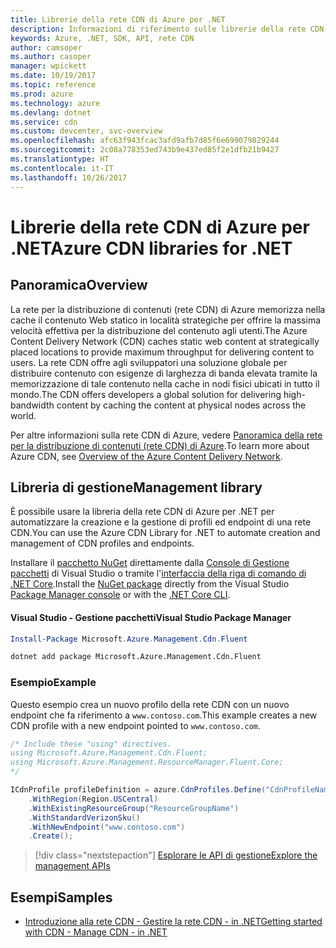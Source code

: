 ```yaml
---
title: Librerie della rete CDN di Azure per .NET
description: Informazioni di riferimento sulle librerie della rete CDN di Azure per .NET
keywords: Azure, .NET, SDK, API, rete CDN
author: camsoper
ms.author: casoper
manager: wpickett
ms.date: 10/19/2017
ms.topic: reference
ms.prod: azure
ms.technology: azure
ms.devlang: dotnet
ms.service: cdn
ms.custom: devcenter, svc-overview
ms.openlocfilehash: afc63f943fcac3afd9afb7d85f6e699079829244
ms.sourcegitcommit: 2c08a778353ed743b9e437ed85f2e1dfb21b9427
ms.translationtype: HT
ms.contentlocale: it-IT
ms.lasthandoff: 10/26/2017
---
```

# <a name="azure-cdn-libraries-for-net"></a><span data-ttu-id="c293b-104">Librerie della rete CDN di Azure per .NET</span><span class="sxs-lookup"><span data-stu-id="c293b-104">Azure CDN libraries for .NET</span></span>

## <a name="overview"></a><span data-ttu-id="c293b-105">Panoramica</span><span class="sxs-lookup"><span data-stu-id="c293b-105">Overview</span></span>

<span data-ttu-id="c293b-106">La rete per la distribuzione di contenuti (rete CDN) di Azure memorizza nella cache il contenuto Web statico in località strategiche per offrire la massima velocità effettiva per la distribuzione del contenuto agli utenti.</span><span class="sxs-lookup"><span data-stu-id="c293b-106">The Azure Content Delivery Network (CDN) caches static web content at strategically placed locations to provide maximum throughput for delivering content to users.</span></span> <span data-ttu-id="c293b-107">La rete CDN offre agli sviluppatori una soluzione globale per distribuire contenuto con esigenze di larghezza di banda elevata tramite la memorizzazione di tale contenuto nella cache in nodi fisici ubicati in tutto il mondo.</span><span class="sxs-lookup"><span data-stu-id="c293b-107">The CDN offers developers a global solution for delivering high-bandwidth content by caching the content at physical nodes across the world.</span></span>

<span data-ttu-id="c293b-108">Per altre informazioni sulla rete CDN di Azure, vedere [Panoramica della rete per la distribuzione di contenuti (rete CDN) di Azure](https://docs.microsoft.com/azure/cdn/cdn-overview).</span><span class="sxs-lookup"><span data-stu-id="c293b-108">To learn more about Azure CDN, see [Overview of the Azure Content Delivery Network](https://docs.microsoft.com/azure/cdn/cdn-overview).</span></span>


## <a name="management-library"></a><span data-ttu-id="c293b-109">Libreria di gestione</span><span class="sxs-lookup"><span data-stu-id="c293b-109">Management library</span></span>

<span data-ttu-id="c293b-110">È possibile usare la libreria della rete CDN di Azure per .NET per automatizzare la creazione e la gestione di profili ed endpoint di una rete CDN.</span><span class="sxs-lookup"><span data-stu-id="c293b-110">You can use the Azure CDN Library for .NET to automate creation and management of CDN profiles and endpoints.</span></span> 

<span data-ttu-id="c293b-111">Installare il [pacchetto NuGet](https://www.nuget.org/packages/Microsoft.Azure.Management.Cdn.Fluent) direttamente dalla [Console di Gestione pacchetti][PackageManager] di Visual Studio o tramite l'[interfaccia della riga di comando di .NET Core][DotNetCLI].</span><span class="sxs-lookup"><span data-stu-id="c293b-111">Install the [NuGet package](https://www.nuget.org/packages/Microsoft.Azure.Management.Cdn.Fluent) directly from the Visual Studio [Package Manager console][PackageManager] or with the [.NET Core CLI][DotNetCLI].</span></span>

#### <a name="visual-studio-package-manager"></a><span data-ttu-id="c293b-112">Visual Studio - Gestione pacchetti</span><span class="sxs-lookup"><span data-stu-id="c293b-112">Visual Studio Package Manager</span></span>

```powershell
Install-Package Microsoft.Azure.Management.Cdn.Fluent
```

```bash
dotnet add package Microsoft.Azure.Management.Cdn.Fluent
```

### <a name="example"></a><span data-ttu-id="c293b-113">Esempio</span><span class="sxs-lookup"><span data-stu-id="c293b-113">Example</span></span>

<span data-ttu-id="c293b-114">Questo esempio crea un nuovo profilo della rete CDN con un nuovo endpoint che fa riferimento a `www.contoso.com`.</span><span class="sxs-lookup"><span data-stu-id="c293b-114">This example creates a new CDN profile with a new endpoint pointed to `www.contoso.com`.</span></span>

```csharp
/* Include these "using" directives.
using Microsoft.Azure.Management.Cdn.Fluent;
using Microsoft.Azure.Management.ResourceManager.Fluent.Core;
*/

ICdnProfile profileDefinition = azure.CdnProfiles.Define("CdnProfileName")
    .WithRegion(Region.USCentral)
    .WithExistingResourceGroup("ResourceGroupName")
    .WithStandardVerizonSku()
    .WithNewEndpoint("www.contoso.com")
    .Create();

```

> [!div class="nextstepaction"]
> [<span data-ttu-id="c293b-115">Esplorare le API di gestione</span><span class="sxs-lookup"><span data-stu-id="c293b-115">Explore the management APIs</span></span>](/dotnet/api/overview/azure/cdn/management)


## <a name="samples"></a><span data-ttu-id="c293b-116">Esempi</span><span class="sxs-lookup"><span data-stu-id="c293b-116">Samples</span></span>

* [<span data-ttu-id="c293b-117">Introduzione alla rete CDN - Gestire la rete CDN - in .NET</span><span class="sxs-lookup"><span data-stu-id="c293b-117">Getting started with CDN - Manage CDN - in .NET</span></span>](https://github.com/Azure-Samples/cdn-dotnet-manage-cdn)

[PackageManager]: https://docs.microsoft.com/nuget/tools/package-manager-console
[DotNetCLI]: https://docs.microsoft.com/dotnet/core/tools/dotnet-add-package
